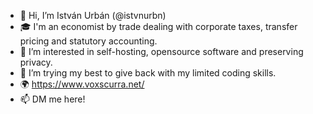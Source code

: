 - 👋 Hi, I’m István Urbán (@istvnurbn)
- 🎓 I'm an economist by trade dealing with corporate taxes, transfer pricing and statutory accounting.
- 👀 I’m interested in self-hosting, opensource software and preserving privacy.
- 💞️ I’m trying my best to give back with my limited coding skills.
- 🌍 https://www.voxscurra.net/
- 📫 DM me here!

<!---
istvnurbn/istvnurbn is a ✨ special ✨ repository because its `README.md` (this file) appears on your GitHub profile.
You can click the Preview link to take a look at your changes.
--->
